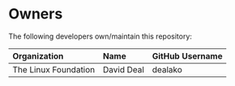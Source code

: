 # Owners

The following developers own/maintain this repository:

| Organization         | Name             | GitHub Username |
|:---------------------|:-----------------|:----------------|
| The Linux Foundation | David Deal       | dealako         |

